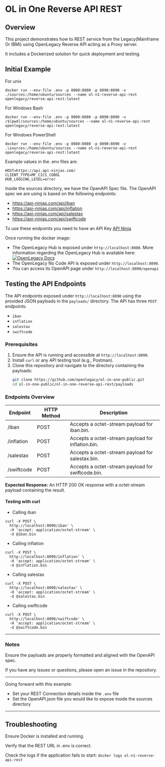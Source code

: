 # OL in One Reverse API REST

## Overview
This project demonstrates how to REST service from the Legacy(Mainframe Or IBMi) using OpenLegacy Reverse API acting as a Proxy server.

It includes a Dockerized solution for quick deployment and testing.


## Initial Example

For unix
```
docker run --env-file .env -p 8080:8080 -p 8090:8090 -v ./sources:/home/ubuntu/sources --name ol-n1-reverse-api-rest openlegacy/reverse-api-rest:latest
```
For Windows Bash
```
docker run --env-file .env -p 8080:8080 -p 8090:8090 -v /$(pwd)/sources:/home/ubuntu/sources --name ol-n1-reverse-api-rest openlegacy/reverse-api-rest:latest
```
For Windows PowerShell
```
docker run --env-file .env -p 8080:8080 -p 8090:8090 -v .\sources:/home/ubuntu/sources --name ol-n1-reverse-api-rest openlegacy/reverse-api-rest:latest
```

Example values in the .env files are:
```
HOST=https://api.api-ninjas.com/
CLIENT_TYPE=MF_CICS_COBOL
HUB_LOGGING_LEVEL=error
```
Inside the sources directory, we have the OpenAPI Spec file.
The OpenAPI spec we are using is based on the following endpoints:
* https://api-ninjas.com/api/iban
* https://api-ninjas.com/api/inflation
* https://api-ninjas.com/api/salestax
* https://api-ninjas.com/api/swiftcode

To use these endpoints you need to have an API Key
[API Ninja](https://api-ninjas.com/tos)

Once running the docker image:
* The OpenLegacy Hub is exposed under `http://localhost:8080`. More information regarding the OpenLegacy Hub is available here: [![OpenLegacy Docs](https://img.shields.io/badge/OpenLegacy-Docs-orange.svg)](https://docs.ol-hub.com)
* The OpenLegacy No Code API is exposed under `http://localhost:8090`.
* You can access its OpenAPI page under `http://localhost:8090/openapi`

## Testing the API Endpoints

The API endpoints exposed under `http://localhost:8090` using the provided JSON payloads in the `payloads/` directory. The API has three `POST` endpoints: 
* `iban`
* `inflation`
* `salestax`
* `swiftcode`

### Prerequisites

1. Ensure the API is running and accessible at `http://localhost:8090`.
2. Install `curl` or any API testing tool (e.g., Postman).
3. Clone this repository and navigate to the directory containing the payloads:
   ```bash
   git clone https://github.com/openlegacy/ol-in-one-public.git
   cd ol-in-one-public/ol-in-one-reverse-api-rest/payloads
   ```
### Endpoints Overview

| Endpoint | HTTP Method |	Description |
|----------|-------------|--------------| 
| /iban| POST | Accepts a octet-stream payload for iban.bin. |
| /inflation| POST| Accepts a octet-stream payload for inflation.bin. |
| /salestax| POST| Accepts a octet-stream payload for salestax.bin.|
| /swiftcode| POST| Accepts a octet-stream payload for swiftcode.bin.|


**Expected Response:** An HTTP 200 OK response with a octet-stream payload containing the result.

#### Testing with curl 

* Calling iban
```
curl -X POST \
  http://localhost:8090/iban' \
  -H 'accept: application/octet-stream' \
  -d @iban.bin
```
* Calling inflation
```
curl -X POST \
  http://localhost:8090/inflation' \
  -H 'accept: application/octet-stream' \
  -d @inflation.bin
```  
* Calling salestax
```
curl -X POST \
  http://localhost:8090/salestax' \
  -H 'accept: application/octet-stream' \
  -d @salestax.bin 
```
* Calling swiftcode
```
curl -X POST \
  http://localhost:8090/swiftcode' \
  -H 'accept: application/octet-stream' \
  -d @swiftcode.bin 
```
---
### Notes
Ensure the payloads are properly formatted and aligned with the OpenAPI spec.

If you have any issues or questions, please open an issue in the repository.

---
Going forward with this example:
    
- Set your REST Connection details inside the `.env` file
- Set the OpenAPI.json file you would like to expose inside the sources directory 


---
## Troubleshooting
Ensure Docker is installed and running.

Verify that the REST URL in .env is correct.

Check the logs if the application fails to start:
`docker logs ol-n1-reverse-api-rest`


